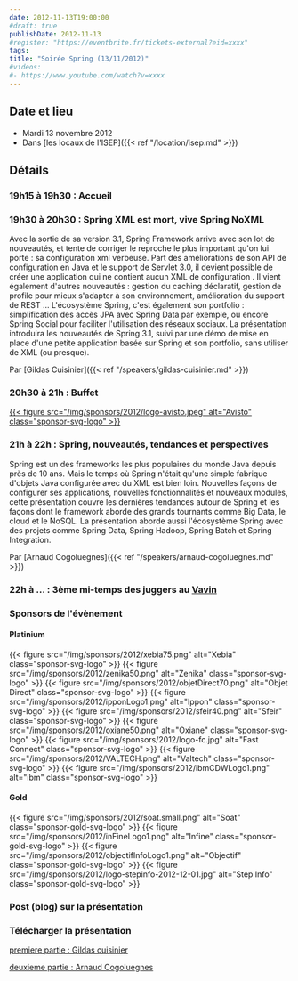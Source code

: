 ```yaml
---
date: 2012-11-13T19:00:00
#draft: true
publishDate: 2012-11-13
#register: "https://eventbrite.fr/tickets-external?eid=xxxx"
tags:
title: "Soirée Spring (13/11/2012)"
#videos: 
#- https://www.youtube.com/watch?v=xxxx
---
```


## Date et lieu

* Mardi 13 novembre 2012
* Dans [les locaux de l'ISEP]({{< ref "/location/isep.md" >}})
<!-- Photos - 210 participants -->

## Détails

### 19h15 à 19h30 : Accueil

### 19h30 à 20h30 : Spring XML est mort, vive Spring NoXML

Avec la sortie de sa version 3.1, Spring Framework arrive avec son lot de nouveautés, et tente de corriger le reproche le plus important qu'on lui porte : sa configuration xml verbeuse. Part des améliorations de son API de configuration en Java et le support de Servlet 3.0, il devient possible de créer une application qui ne contient aucun XML de configuration . Il vient également d'autres nouveautés : gestion du caching déclaratif, gestion de profile pour mieux s'adapter à son environnement, amélioration du support de REST ... L'écosystème Spring, c'est également son portfolio : simplification des accès JPA avec Spring Data par exemple, ou encore Spring Social pour faciliter l'utilisation des réseaux sociaux. La présentation introduira les nouveautés de Spring 3.1, suivi par une démo de mise en place d'une petite application basée sur Spring et son portfolio, sans utiliser de XML (ou presque).


Par [Gildas Cuisinier]({{< ref "/speakers/gildas-cuisinier.md" >}})

### 20h30 à 21h : Buffet

[{{< figure src="/img/sponsors/2012/logo-avisto.jpeg" alt="Avisto" class="sponsor-svg-logo" >}}](https://www.avisto.com/fr/)

### 21h à 22h : Spring, nouveautés, tendances et perspectives

Spring est un des frameworks les plus populaires du monde Java depuis près de 10 ans. Mais le temps où Spring n'était qu'une simple fabrique d'objets Java configurée avec du XML est bien loin. Nouvelles façons de configurer ses applications, nouvelles fonctionnalités et nouveaux modules, cette présentation couvre les dernières tendances autour de Spring et les façons dont le framework aborde des grands tournants comme Big Data, le cloud et le NoSQL. La présentation aborde aussi l'écosystème Spring avec des projets comme Spring Data, Spring Hadoop, Spring Batch et Spring Integration.

Par [Arnaud Cogoluegnes]({{< ref "/speakers/arnaud-cogoluegnes.md" >}})

### 22h à ... : 3ème mi-temps des juggers au [Vavin](https://maps.google.fr/maps/place?hl=fr&sourceid=navclient-ff&rlz=1B3GGGL_frFR294FR295&um=1&ie=UTF-8&q=restaurant+le+vavin+paris&fb=1&gl=fr&hq=restaurant+le+vavin&hnear=paris&cid=16763854041267710574)

### Sponsors de l'évènement

#### Platinium
{{< figure src="/img/sponsors/2012/xebia75.png" alt="Xebia" class="sponsor-svg-logo" >}}
{{< figure src="/img/sponsors/2012/zenika50.png" alt="Zenika" class="sponsor-svg-logo" >}}
{{< figure src="/img/sponsors/2012/objetDirect70.png" alt="Objet Direct" class="sponsor-svg-logo" >}}
{{< figure src="/img/sponsors/2012/ipponLogo1.png" alt="Ippon" class="sponsor-svg-logo" >}}
{{< figure src="/img/sponsors/2012/sfeir40.png" alt="Sfeir" class="sponsor-svg-logo" >}}
{{< figure src="/img/sponsors/2012/oxiane50.png" alt="Oxiane" class="sponsor-svg-logo" >}}
{{< figure src="/img/sponsors/2012/logo-fc.jpg" alt="Fast Connect" class="sponsor-svg-logo" >}}
{{< figure src="/img/sponsors/2012/VALTECH.png" alt="Valtech" class="sponsor-svg-logo" >}}
{{< figure src="/img/sponsors/2012/ibmCDWLogo1.png" alt="ibm" class="sponsor-svg-logo" >}}

#### Gold
{{< figure src="/img/sponsors/2012/soat.small.png" alt="Soat" class="sponsor-gold-svg-logo" >}}
{{< figure src="/img/sponsors/2012/inFineLogo1.png" alt="Infine" class="sponsor-gold-svg-logo" >}}
{{< figure src="/img/sponsors/2012/objectifInfoLogo1.png" alt="Objectif" class="sponsor-gold-svg-logo" >}}
{{< figure src="/img/sponsors/2012/logo-stepinfo-2012-12-01.jpg" alt="Step Info" class="sponsor-gold-svg-logo" >}}



### Post (blog) sur la présentation

### Télécharger la présentation

[premiere partie : Gildas cuisinier](/resources/2012/spring-2012-11-13-gcuisinier.pdf)

[deuxieme partie : Arnaud Cogoluegnes](/resources/2012/spring-2012-11-13-acogoluegnes.pdf)